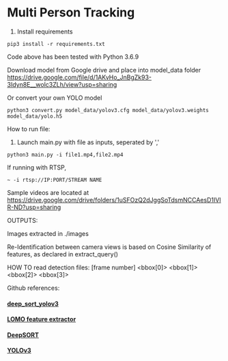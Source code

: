 # Multi Person Tracking

1. Install requirements

```
pip3 install -r requirements.txt 
```
Code above has been tested with Python 3.6.9

Download model from Google drive and place into model_data folder
https://drive.google.com/file/d/1AKvHo_JnBgZk93-3Idyn8E__wolc3ZLh/view?usp=sharing

Or convert your own YOLO model 
```
python3 convert.py model_data/yolov3.cfg model_data/yolov3.weights model_data/yolo.h5
```
How to run file: 

1. Launch main.py with file as inputs, seperated by ','
```
python3 main.py -i file1.mp4,file2.mp4
```
If running with RTSP, 
```
~ -i rtsp://IP:PORT/STREAM NAME
```  

Sample videos are located at
https://drive.google.com/drive/folders/1uSFOzQ2dJggSoTdsmNCCAesD1IVIR-ND?usp=sharing
  

OUTPUTS:

Images extracted in ./images

Re-Identification between camera views is based on Cosine Similarity of features, as declared in extract_query()

HOW TO read detection files:
[frame number] <bbox[0]> <bbox[1]> <bbox[2]> <bbox[3]>


Github references:
#### [deep_sort_yolov3](https://github.com/yehengchen/Object-Detection-and-Tracking/tree/master/OneStage/yolo/deep_sort_yolov3)
#### [LOMO feature extractor](https://github.com/dongb5/LOMO-feature-extractor)
#### [DeepSORT](https://github.com/nwojke/deep_sort)
#### [YOLOv3](https://github.com/Qidian213/deep_sort_yolov3)

